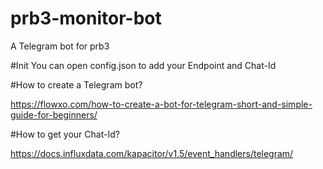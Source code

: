 # prb3-monitor-bot
A Telegram bot for prb3

#Init
You can open config.json to add your Endpoint and Chat-Id

#How to create a Telegram bot?

https://flowxo.com/how-to-create-a-bot-for-telegram-short-and-simple-guide-for-beginners/

#How to get your Chat-Id?

https://docs.influxdata.com/kapacitor/v1.5/event_handlers/telegram/

